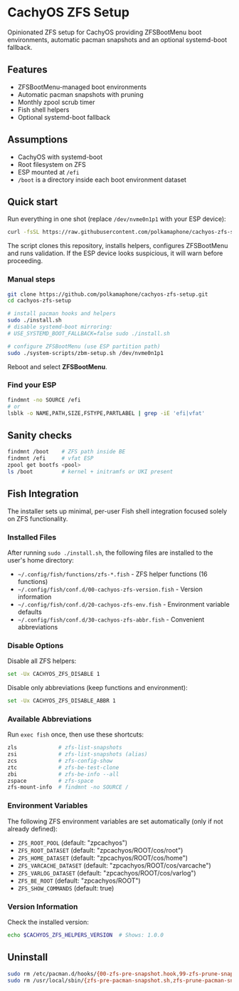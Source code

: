 # CachyOS ZFS Setup

Opinionated ZFS setup for CachyOS providing ZFSBootMenu boot environments, automatic pacman snapshots and an optional systemd-boot fallback.

## Features
- ZFSBootMenu-managed boot environments
- Automatic pacman snapshots with pruning
- Monthly zpool scrub timer
- Fish shell helpers
- Optional systemd-boot fallback

## Assumptions
- CachyOS with systemd-boot
- Root filesystem on ZFS
- ESP mounted at `/efi`
- `/boot` is a directory inside each boot environment dataset

## Quick start
Run everything in one shot (replace `/dev/nvme0n1p1` with your ESP device):
```bash
curl -fsSL https://raw.githubusercontent.com/polkamaphone/cachyos-zfs-setup/main/all-in-one.sh | sudo bash -s -- /dev/nvme0n1p1
```
The script clones this repository, installs helpers, configures ZFSBootMenu and runs validation. If the ESP device looks suspicious, it will warn before proceeding.

### Manual steps
```bash
git clone https://github.com/polkamaphone/cachyos-zfs-setup.git
cd cachyos-zfs-setup

# install pacman hooks and helpers
sudo ./install.sh
# disable systemd-boot mirroring:
# USE_SYSTEMD_BOOT_FALLBACK=false sudo ./install.sh

# configure ZFSBootMenu (use ESP partition path)
sudo ./system-scripts/zbm-setup.sh /dev/nvme0n1p1
```
Reboot and select **ZFSBootMenu**.

### Find your ESP
```bash
findmnt -no SOURCE /efi
# or
lsblk -o NAME,PATH,SIZE,FSTYPE,PARTLABEL | grep -iE 'efi|vfat'
```

## Sanity checks
```bash
findmnt /boot    # ZFS path inside BE
findmnt /efi     # vfat ESP
zpool get bootfs <pool>
ls /boot         # kernel + initramfs or UKI present
```

## Fish Integration
The installer sets up minimal, per-user Fish shell integration focused solely on ZFS functionality.

### Installed Files
After running `sudo ./install.sh`, the following files are installed to the user's home directory:
- `~/.config/fish/functions/zfs-*.fish` - ZFS helper functions (16 functions)
- `~/.config/fish/conf.d/00-cachyos-zfs-version.fish` - Version information
- `~/.config/fish/conf.d/20-cachyos-zfs-env.fish` - Environment variable defaults
- `~/.config/fish/conf.d/30-cachyos-zfs-abbr.fish` - Convenient abbreviations

### Disable Options
Disable all ZFS helpers:
```bash
set -Ux CACHYOS_ZFS_DISABLE 1
```

Disable only abbreviations (keep functions and environment):
```bash
set -Ux CACHYOS_ZFS_DISABLE_ABBR 1
```

### Available Abbreviations  
Run `exec fish` once, then use these shortcuts:
```bash
zls             # zfs-list-snapshots
zsi             # zfs-list-snapshots (alias)
zcs             # zfs-config-show
ztc             # zfs-be-test-clone
zbi             # zfs-be-info --all
zspace          # zfs-space
zfs-mount-info  # findmnt -no SOURCE /
```

### Environment Variables
The following ZFS environment variables are set automatically (only if not already defined):
- `ZFS_ROOT_POOL` (default: "zpcachyos")
- `ZFS_ROOT_DATASET` (default: "zpcachyos/ROOT/cos/root")
- `ZFS_HOME_DATASET` (default: "zpcachyos/ROOT/cos/home")
- `ZFS_VARCACHE_DATASET` (default: "zpcachyos/ROOT/cos/varcache")
- `ZFS_VARLOG_DATASET` (default: "zpcachyos/ROOT/cos/varlog")
- `ZFS_BE_ROOT` (default: "zpcachyos/ROOT")
- `ZFS_SHOW_COMMANDS` (default: true)

### Version Information
Check the installed version:
```bash
echo $CACHYOS_ZFS_HELPERS_VERSION  # Shows: 1.0.0
```

## Uninstall
```bash
sudo rm /etc/pacman.d/hooks/{00-zfs-pre-snapshot.hook,99-zfs-prune-snapshots.hook,90-generate-zbm.hook,10-copy-kernel-to-esp.hook} 2>/dev/null
sudo rm /usr/local/sbin/{zfs-pre-pacman-snapshot.sh,zfs-prune-pacman-snapshots.sh,copy-kernel-to-esp.sh} 2>/dev/null
```
